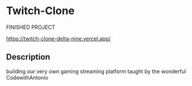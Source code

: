 # Twitch-Clone
FINISHED PROJECT

[https://twitch-clone-delta-nine.vercel.app/
](https://twitch-clone-delta-nine.vercel.app/)
## Description
building our very own gaming streaming platform
taught by the wonderful CodewithAntonio 
